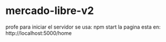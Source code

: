 # mercado-libre-v2
profe para iniciar el servidor se usa: npm start
la pagina esta en: http://localhost:5000/home
